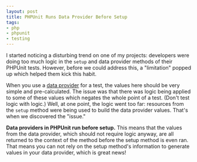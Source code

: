 ```yaml
---
layout: post
title: PHPUnit Runs Data Provider Before Setup
tags:
- php
- phpunit
- testing
---
```

I started noticing a disturbing trend on one of my projects: developers were doing too much logic in the `setup` and data provider methods of their PHPUnit tests. However, before we could address this, a "limitation" popped up which helped them kick this habit.

When you use a [data provider](https://phpunit.de/manual/6.5/en/writing-tests-for-phpunit.html#writing-tests-for-phpunit.data-providers) for a test, the values here should be very simple and pre-calculated. The issue was that there was logic being applied to some of these values which negates the whole point of a test. (Don't test logic with logic.)  Well, at one point, the logic went too far: resources from the `setup` method were being used to build the data provider values.  That's when we discovered the "issue."

**Data providers in PHPUnit run before setup.**  This means that the values from the data provider, which should not require logic anyway, are all returned to the context of the method before the setup method is even ran.  That means you can not rely on the setup method's information to generate values in your data provider, which is great news!